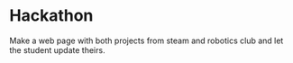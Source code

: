 # Hackathon
Make a web page with both projects from steam and robotics club and let the student update theirs.
